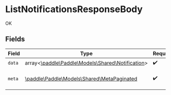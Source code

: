 # ListNotificationsResponseBody

OK


## Fields

| Field                                                                                   | Type                                                                                    | Required                                                                                | Description                                                                             |
| --------------------------------------------------------------------------------------- | --------------------------------------------------------------------------------------- | --------------------------------------------------------------------------------------- | --------------------------------------------------------------------------------------- |
| `data`                                                                                  | array<[\paddle\Paddle\Models\Shared\Notification](../../models/shared/Notification.md)> | :heavy_check_mark:                                                                      | N/A                                                                                     |
| `meta`                                                                                  | [\paddle\Paddle\Models\Shared\MetaPaginated](../../models/shared/MetaPaginated.md)      | :heavy_check_mark:                                                                      | Information about this response.                                                        |